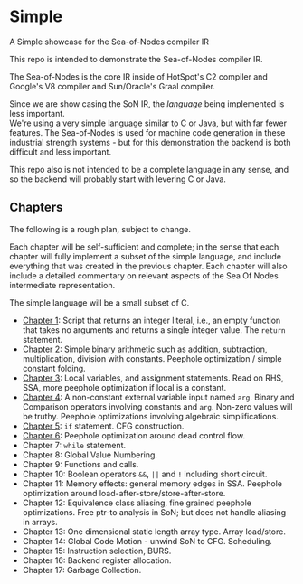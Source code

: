 # Simple
A Simple showcase for the Sea-of-Nodes compiler IR

This repo is intended to demonstrate the Sea-of-Nodes compiler IR.  

The Sea-of-Nodes is the core IR inside of HotSpot's C2 compiler 
and Google's V8 compiler and Sun/Oracle's Graal compiler.

Since we are show casing the SoN IR, the *language* being implemented is less important.  
We're using a very simple language similar to C or Java, but with far fewer features.
The Sea-of-Nodes is used for machine code generation in these industrial 
strength systems - but for this demonstration the backend is both difficult 
and less important.

This repo also is not intended to be a complete language in any sense, 
and so the backend will probably start with levering C or Java.

## Chapters

The following is a rough plan, subject to change.

Each chapter will be self-sufficient and complete; in the sense that each chapter will fully implement 
a subset of the simple language, and include everything that was created in the previous chapter. 
Each chapter will also include a detailed commentary on relevant aspects of the 
Sea Of Nodes intermediate representation.

The simple language will be a small subset of C. 

* [Chapter 1](chapter01/README.md): Script that returns an integer literal, i.e., an empty function that takes no arguments and returns a single integer value. The `return` statement.
* [Chapter 2](chapter02/README.md): Simple binary arithmetic such as addition, subtraction, multiplication, division
  with constants. Peephole optimization / simple constant folding.
* [Chapter 3](chapter03/README.md): Local variables, and assignment statements. Read on RHS, SSA, more peephole optimization if local is a
  constant.
* [Chapter 4](chapter04/README.md): A non-constant external variable input named `arg`. Binary and Comparison operators involving constants and `arg`. Non-zero values will be truthy. Peephole optimizations involving algebraic simplifications. 
* [Chapter 5](chapter05/README.md): `if` statement. CFG construction.
* [Chapter 6](chapter06/README.md): Peephole optimization around dead control flow. 
* Chapter 7: `while` statement.
* Chapter 8: Global Value Numbering.
* Chapter 9: Functions and calls.
* Chapter 10: Boolean operators `&&`, `||` and `!` including short circuit.
* Chapter 11: Memory effects: general memory edges in SSA. Peephole optimization around
  load-after-store/store-after-store.
* Chapter 12: Equivalence class aliasing, fine grained peephole optimizations. Free ptr-to analysis in SoN; but does not
  handle aliasing in arrays.
* Chapter 13: One dimensional static length array type. Array load/store.
* Chapter 14: Global Code Motion - unwind SoN to CFG. Scheduling.
* Chapter 15: Instruction selection, BURS.
* Chapter 16: Backend register allocation.
* Chapter 17: Garbage Collection.